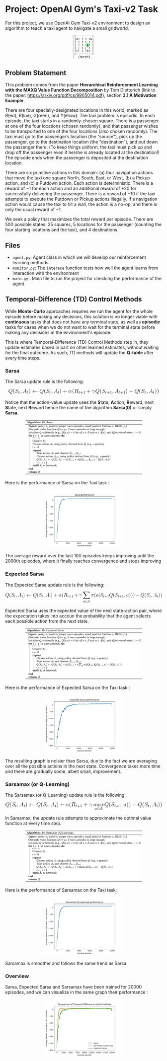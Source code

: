 # Project: OpenAI Gym's Taxi-v2 Task

For this project, we use OpenAI Gym Taxi-v2 environment to design an 
algorithm to teach a taxi agent to navigate a small gridworld.

<p align="center">
	<img src="images/taxi_game_gif.gif" width=15% height=25%>
</p>

## Problem Statement
This problem comes from the paper <b>Hierarchical Reinforcement 
Learning with the MAXQ Value Function Decomposition</b> by Tom Dietterich (link
to the paper: https://arxiv.org/pdf/cs/9905014.pdf), section <b>3.1 A Motivation Example</b>.

 There are four specially-designated locations in
this world, marked as R(ed), B(lue), G(reen), and Y(ellow). The taxi problem is episodic. In
each episode, the taxi starts in a randomly-chosen square. There is a passenger at one of the
four locations (chosen randomly), and that passenger wishes to be transported to one of the four
locations (also chosen randomly). The taxi must go to the passenger’s location (the “source”), pick
up the passenger, go to the destination location (the “destination”), and put down the passenger
there. (To keep things uniform, the taxi must pick up and drop off the passenger even if he/she
is already located at the destination!) The episode ends when the passenger is deposited at the
destination location.

There are six primitive actions in this domain: (a) four navigation actions that move the taxi
one square North, South, East, or West, (b) a Pickup action, and (c) a Putdown action. Each action
is deterministic. There is a reward of −1 for each action and an additional reward of +20 for
successfully delivering the passenger. There is a reward of −10 if the taxi attempts to execute the
Putdown or Pickup actions illegally. If a navigation action would cause the taxi to hit a wall, the
action is a no-op, and there is only the usual reward of −1.
	
We seek a policy that maximizes the total reward per episode. There are 500 possible states:
25 squares, 5 locations for the passenger (counting the four starting locations and the taxi), and 4
destinations.

## Files
- `agent.py`: Agent class in which we will develop our reinforcement learning methods
- `monitor.py`: The `interace` function tests how well the agent learns from interaction with the environment
- `main.py` : Main file to run the project for checking the performance of the agent 

## Temporal-Difference (TD) Control Methods
While **Monte-Carlo** approaches requires we run the agent for the whole episode before making any decisions,
this solution is no longer viable with **continuous** tasks that does not have any terminal state, as well as **episodic** tasks for cases when we 
do not want to wait for the terminal state before making any decisions in the environment's episode.

This is where Temporal-Difference (TD) Control Methods step in, they update estimates based in part 
on other learned estimates, without waiting for the final outcome. As such, TD methods will update the 
**Q-table** after every time steps.  

### Sarsa
The Sarsa update rule is the following:

<p align="center">
	<img src="images/sarsa_update_rule.png">
</p>

Notice that the action-value update uses the **S**tate, **A**ction, **R**eward, next **S**tate, next **R**eward hence the name
of the algorithm **Sarsa(0)** or simply **Sarsa**. 

<p align="center">
	<img src="images/sarsa_algo.png" width=75%, height=50%>
</p>

Here is the performance of Sarsa on the Taxi task :
<p align="center">
	<img src="images/sarsa_perf.png" width=50%, height=25%>
</p>
The average reward over the last 100 episodes keeps improving until the 2000th episodes, where it finally 
reaches convergence and stops improving

### Expected Sarsa
The Expected Sarsa update rule is the following:

<p align="center">
	<img src="images/expected_sarsa_update_rule.png">
</p>
Expected Sarsa uses the expected value of the next state-action pair, where the expectation takes into accoun the probability that the agent selects each possible action from the next state.

<p align="center">
	<img src="images/expected_sarsa_algo.png" width=75%, height=50%>
</p>

Here is the performance of Expected Sarsa on the Taxi task : 
<p align="center">
	<img src="images/expected_sarsa_perf.png" width=50%, height=25%>
</p>
The resulting graph is noisier than Sarsa, due to the fact we are averaging over all the possible 
actions in the next state. Convergence takes more time and there are gradually some, albeit small, improvement.

### Sarsamax (or Q-Learning)
The Sarsamax (or Q-Learning) update rule is the following:

<p align="center">
	<img src="images/sarsamax_update_rule.png">
</p>
In Sarsamax, the update rule attempts to approximate the optimal value function
at every time step.

<p align="center">
	<img src="images/sarsamax_algo.png" width=75%, height=50%>
</p>
Here is the performance of Sarsamax on the Taxi task: 
<p align="center">
	<img src="images/sarsamax_perf.png" width=50%, height=25%>
</p>
Sarsamax is smoother and follows the same trend as Sarsa. 

### Overview
Sarsa, Expected Sarsa and Sarsamax have been trained for 20000 episodes, and we can visualize
in the same graph their performance :
<p align="center">
	<img src="images/all_perf.png" width=50%, height=25%>
</p>